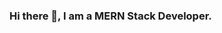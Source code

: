 ### Hi there 👋, I am a MERN Stack Developer.

<!--
**arulvalananto/arulvalananto** is a ✨ _special_ ✨ repository because its `README.md` (this file) appears on your GitHub profile.

Here are some ideas to get you started:

- 🔭 I’m currently working on ... CodingSpaceIndia
- 🌱 I’m currently learning ... Next.js and Node.js
- 👯 I’m looking to collaborate on ... React.js
- 🤔 I’m looking for help with ... MERN Stack Development
- 💬 Ask me about ... Anything
- 📫 How to reach me: ... arulvalananto@gmail.com 
- 😄 Pronouns: ...  He/Him
- ⚡ Fun fact: ... 
-->
